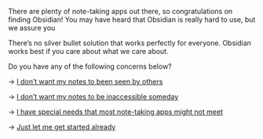 There are plenty of note-taking apps out there, so congratulations on finding Obsidian! You may have heard that Obsidian is really hard to use, but we assure you 

There’s no silver bullet solution that works perfectly for everyone. Obsidian works best if you care about what we care about.

Do you have any of the following concerns below?

→ [I don’t want my notes to been seen by others](../Vault%20is%20just%20a%20local%20folder.md)

→ [I don’t want my notes to be inaccessible someday](../Vault%20is%20just%20a%20local%20folder.md)

→ [I have special needs that most note-taking apps might not meet](../Plugins%20make%20Obsidian%20special%20for%20you.md)

→ [Just let me get started already](../Guides/Get%20started%20with%20Obsidian.md)


